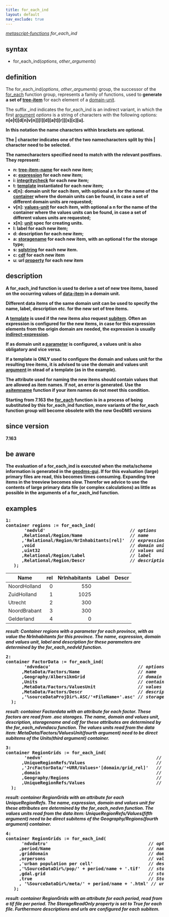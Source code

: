 ```yaml
---
title: for_each_ind
layout: default
nav_exclude: true
---
```

*[metascript-functions](metascript-functions) for_each_ind*

## syntax

- for_each_ind(*options*, *other_arguments*)

## definition

The for_each_ind(*options*, *other_arguments*) group, the successor of the [for_each](for_each) function group, represents a family of functions, used to **generate a set of [tree-item](tree-item)** for each element of a [domain-unit](domain-unit).

The suffix _ind indicates the for_each_ind is an indirect variant, in which the first [argument](argument) *options* is a string of characters with the following options:<B>
n[e|t][d[n]v[n]][l][d][a[t][r]][s][c][u].

In this notation the name characters within brackets are optional.

The | character indicates one of the two namecharacters split by this | character need to be selected.

The namecharacters specified need to match with the relevant postfixes.
They represent:

- **n**: **[tree-item-name](tree-item-name)** for each new item;
- **e:** **[expression](expression)** for each new item;
- **i**: **[integritycheck](integritycheck)** for each new item;
- **t**: **[template](template)** instantiated for each new item;
- **d**\[n\]: **domain unit** for each item, with optional a n for the name of the [container](container) where the domain units can be found, in case a set of different domain units are requested;
- **v**\[n\]: **[values-unit](values-unit)** for each item, with optional a n for the name of the container where the values units can be found, in case a set of different values units are requested;
- **x**\[n\]: **[unit](unit)** spec for creating units.
- **l**: **label** for each new item;
- **d**: **description** for each new item;
- **a**: **[storagename](storagename)** for each new item, with an optional t for the storage type;
- **s**: **[sqlstring](sqlstring)** for each new item.
- **c**: **[cdf](cdf)** for each new item
- **u**: **url** [property](property) for each new item

## description

A for_each_ind function is used to derive a set of new tree items, based on the occurring values of [data-item](data-item) in a domain unit.

Different data items of the same domain unit can be used to specify the name, label, description etc. for the new set of tree items.

A [template](template) is used if the new items also request [subitem](subitem). Often an expression is configured for the new items, in case for this expression elements from the origin domain are needed, the expression is usually [indirect-expression](indirect-expression).

If as domain unit a [parameter](parameter) is configured, a values unit is also obligatory and vice versa.

If a template is ONLY used to configure the domain and values unit for the resulting tree items, it is advised to use the domain and values unit [argument](argument) in stead of a template (as in the example).

The attribute used for naming the new items should contain values that are allowed as item names. If not, an error is generated. Use the [asitemname](asitemname) function if your item names do not meet this condition. 

Starting from 7.163 the [for_each](for_each) function is in a process of being substituted by this for_each_ind function, more variants of the for_each function group will become obsolete with the new GeoDMS versions

## since version

7.163

## be aware

The evaluation of a for_each_ind is executed when the meta/scheme information is generated in the [geodms-gui](geodms-gui). If for this evaluation (large) primary files are read, this becomes times consuming. Expanding tree items in the treeview becomes slow. Therefor we advice to use the contents of large primary data file (or complex calculations) as little as possible in the arguments of a for_each_ind function.   

## examples

<pre>
1: 
container regions := <B>for_each_ind(</B> 
       'nedvld'                                <I>// options </I>
      ,Relational/Region/Name                  <I>// name</I>
      ,'Relational/Region/NrInhabitants[rel]'  <I>// expression</I>
      ,void                                    <I>// domain unit</I>
      ,uint32                                  <I>// values unit</I>
      ,Relational/Region/Label                 <I>// label</I>
      ,Relational/Region/Descr                 <I>// description</I>
   <B>)</B>;
</pre>

| Name         | rel | NrInhabitants | Label | Descr |
|--------------|----:|--------------:|-------|-------|
| NoordHolland | 0   | 550           |       |       |
| ZuidHolland  | 1   | 1025          |       |       |
| Utrecht      | 2   | 300           |       |       |
| NoordBrabant | 3   | 300           |       |       |
| Gelderland   | 4   | 0             |       |       |

*result: Container regions with a parameter for each province, with as value the NrInhabitants for this province. The name, expression, domain and values unit, label and description for these parameters are determined by the for_each_nedvld function.*

<pre>
2: 
container FactorData := <B>for_each_ind(</B> 
       'ndvndacu'                                 <I>// options</I>
      ,MetaData/Factors/Name                      <I>// name</I>
      ,Geography/Albers1kmGrid                    <I>// domain unit</I>
      ,Units                                      <I>// container with configuration of values units</I>
      ,MetaData/Factors/ValuesUnit                <I>// values units</I>
      ,MetaData/Factors/Descr                     <I>// description</I>
      ,'%sourceDataProjDir%.ASC/'+FileName+'.asc' <I>// storage name</I>
  <B>)</B>;   
</pre>

*result: container Factordata with an attribute for each factor. These factors are read from .asc storages. The name, domain and values unit, description, storagename and cdf for these attributes are determined by the for_each_ndvndacu function. The values units read from the data item: MetaData/Factors/ValuesUnit(fourth argument) need to be direct subitems of the Units(third argument) container.*

<pre>
3: 
container RegionGrids := <B>for_each_ind(</B>
       'nedvn'                                           <I>// options</I>
      ,UniqueRegionRefs/Values                           <I>// name</I>
      ,'JrcFactorData/'+URR/Values+'[domain/grid_rel]'   <I>// expression</I>
      ,domain                                            <I>// domain unit</I>
      ,Geography/Regions                                 <I>// container with configuration of values units</I>
      ,UniqueRegionRefs/Values                           <I>// values units</I>
  <B>)</B>; 
</pre>

*result: container RegionGrids with an attribute for each UniqueRegionRefs. The name, expression, domain and values unit for these attributes are determined by the for_each_nedvn function. The values units read from the data item: UniqueRegionRefs/Values(fifth argument) need to be direct subitems of the Geography/Regions(fourth argument) container.*

<pre>
4:
container RegionGrids := <B>for_each_ind(</B>
      'ndvdatru'                                      <I>// options</I>
     ,period/Name                                     <I>// name</I>
     ,griddomain                                      <I>// domain unit</I>
     ,nrpersons                                       <I>// values unit</I>
     ,'urban population per cell'                     <I>// description</I>
     ,'%SourceDataDir%/pop/' + period/name + '.tif'   <I>// storage name (name of tiff files)</I>
     ,gdal.grid                                       <I>// storage type</I>
     ,true                                            <I>// StorageReadOnly status</I>
     , '%SourceDataDir%/meta/' + period/name + '.html' <I>// url, name of html files</I>
   <B>)</B>; 
</pre>

*result: container RegionGrids with an attribute for each period, read from a tif file per period. The StorageReadOnly property is set to True for each file. Furthermore descriptions and urls are configured for each subitem.*